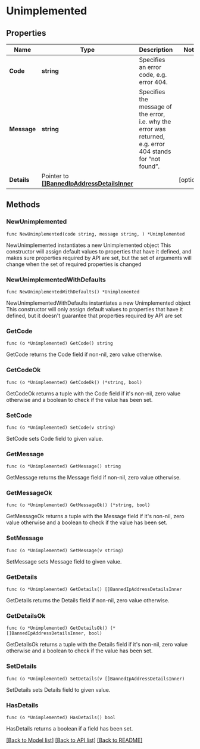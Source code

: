 # Unimplemented

## Properties

Name | Type | Description | Notes
------------ | ------------- | ------------- | -------------
**Code** | **string** | Specifies an error code, e.g. error 404. | 
**Message** | **string** | Specifies the message of the error, i.e. why the error was returned, e.g. error 404 stands for “not found”. | 
**Details** | Pointer to [**[]BannedIpAddressDetailsInner**](BannedIpAddressDetailsInner.md) |  | [optional] 

## Methods

### NewUnimplemented

`func NewUnimplemented(code string, message string, ) *Unimplemented`

NewUnimplemented instantiates a new Unimplemented object
This constructor will assign default values to properties that have it defined,
and makes sure properties required by API are set, but the set of arguments
will change when the set of required properties is changed

### NewUnimplementedWithDefaults

`func NewUnimplementedWithDefaults() *Unimplemented`

NewUnimplementedWithDefaults instantiates a new Unimplemented object
This constructor will only assign default values to properties that have it defined,
but it doesn't guarantee that properties required by API are set

### GetCode

`func (o *Unimplemented) GetCode() string`

GetCode returns the Code field if non-nil, zero value otherwise.

### GetCodeOk

`func (o *Unimplemented) GetCodeOk() (*string, bool)`

GetCodeOk returns a tuple with the Code field if it's non-nil, zero value otherwise
and a boolean to check if the value has been set.

### SetCode

`func (o *Unimplemented) SetCode(v string)`

SetCode sets Code field to given value.


### GetMessage

`func (o *Unimplemented) GetMessage() string`

GetMessage returns the Message field if non-nil, zero value otherwise.

### GetMessageOk

`func (o *Unimplemented) GetMessageOk() (*string, bool)`

GetMessageOk returns a tuple with the Message field if it's non-nil, zero value otherwise
and a boolean to check if the value has been set.

### SetMessage

`func (o *Unimplemented) SetMessage(v string)`

SetMessage sets Message field to given value.


### GetDetails

`func (o *Unimplemented) GetDetails() []BannedIpAddressDetailsInner`

GetDetails returns the Details field if non-nil, zero value otherwise.

### GetDetailsOk

`func (o *Unimplemented) GetDetailsOk() (*[]BannedIpAddressDetailsInner, bool)`

GetDetailsOk returns a tuple with the Details field if it's non-nil, zero value otherwise
and a boolean to check if the value has been set.

### SetDetails

`func (o *Unimplemented) SetDetails(v []BannedIpAddressDetailsInner)`

SetDetails sets Details field to given value.

### HasDetails

`func (o *Unimplemented) HasDetails() bool`

HasDetails returns a boolean if a field has been set.


[[Back to Model list]](../README.md#documentation-for-models) [[Back to API list]](../README.md#documentation-for-api-endpoints) [[Back to README]](../README.md)


